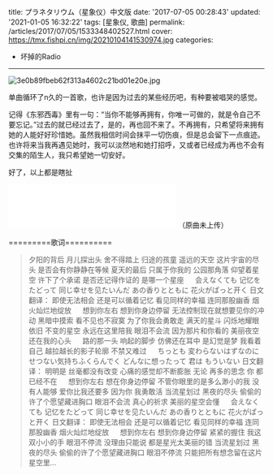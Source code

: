 title: プラネタリウム（星象仪）中文版
date: '2017-07-05 00:28:43'
updated: '2021-01-05 16:32:22'
tags: [星象仪, 歌曲]
permalink: /articles/2017/07/05/1533348402527.html
cover: https://tmx.fishpi.cn/img/20210104141530974.jpg
categories: 
- 坏掉的Radio
---
![3e0b89fbeb62f313a4602c21bd01e20e.jpg](https://tmx.fishpi.cn/img/20210104141530974.jpg)

单曲循环了n久的一首歌，也许是因为过去的某些经历吧，有种要被唱哭的感觉。

记得《东邪西毒》里有一句：“当你不能够再拥有，你唯一可做的，就是令自己不要忘记。”过去的就已经过去了，是的，再也回不来了。不再拥有，只希望将来拥有她的人能好好珍惜她。虽然我相信时间会抹平一切伤痕，但是总会留下一点痕迹。也许将来当我再遇见她时，我可以淡然地和她打招呼，又或者已经成为再也不会有交集的陌生人，我只希望她一切安好。

<!--more-->

好了，以上都是瞎扯

<iframe frameborder="no" border="0" marginwidth="0" marginheight="0" width=330 height=86 src="//music.163.com/outchain/player?type=2&id=464449084&auto=1&height=66"></iframe>
（原曲未上传）

=========歌词==========

> 夕阳的背后 月儿探出头 舍不得踏上 归途的孩童
> 遥远的天空 这片宇宙的尽头 是否会有你静静在等候
> 夏天的最后 只属于你我的 公园那角落
> 仰望着星空 许下了个承诺 是否还记得作证的 是哪一个星座
> &emsp;
> 会えなくても 记忆をたどって 同じ幸せを见たいんだ
> あの香りとともに 花火がぱっと开く
> 日文翻译：
> 即使无法相会 还是可以循着记忆 看见同样的幸福
> 连同那股幽香 烟火灿烂地绽放
> &emsp;
> 想到你左右 想到你身边停留 无法控制现在就想要见你的冲动
> 黑暗中摸索 看不见也不寂寞 为了你我会勇敢走
> 满天的星斗 闪烁地耀眼依旧 不变的星空 永远在这里陪我
> 眼泪不会流 因为那片和你看的 美丽夜空还在我的心头
> &emsp;
> 路的那一头 响起的脚步 仿佛还在耳中 是幻觉是梦
> 我看着自己 越拉越长的影子轮廓 不禁又难过
> &emsp;
> ちっとも 変わらないはずなのに せつない気持ちふくらんでく
> どんなに想ったって 君は もういない
> 日文翻译：
> 明明是 丝毫都没有改变 心痛的感觉却不断膨胀
> 无论 再多的思念 你 都已经不在
> &emsp;
> 想到你左右 想在你身边停留 不管你眼里的是多么渺小的我
> 没有人能够 爱你比我还要多 因为你 我勇敢活
> 当流星划过 黑夜的尽头 偷偷的许了个愿望藏进胸口
> 眼泪不会流 真心的祈求 美丽的星空会懂
> &emsp;
> 会えなくても 记忆をたどって 同じ幸せを见たいんだ
> あの香りとともに 花火がぱっと开く
> 日文翻译：
> 即使无法相会 还是可以循着记忆 看见同样的幸福
> 连同那股幽香 烟火灿烂地绽放
> &emsp;
> 想到你左右 想到你身边停留 紧紧的握住 我这双小小的手
> 眼泪不停流 没理由只能说 都是星光太美丽的错
> 当流星划过 黑夜的尽头 偷偷的许了个愿望藏进胸口
> 眼泪不停流 只能把所有想念留在这片星空里…

